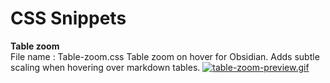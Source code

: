 # CSS Snippets

**Table zoom**  
File name : Table-zoom.css
 Table zoom on hover for Obsidian. Adds subtle scaling when hovering over markdown tables. 
 [![table-zoom-preview.gif](https://i.postimg.cc/SKs9Ywhz/table-zoom-preview.gif)](https://postimg.cc/jDp2G3Cs)
 
